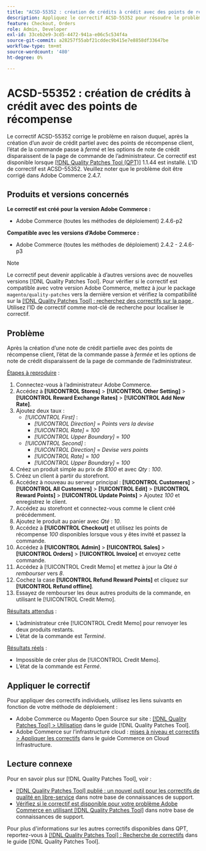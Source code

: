 ```yaml
---
title: "ACSD-55352 : création de crédits à crédit avec des points de récompense"
description: Appliquez le correctif ACSD-55352 pour résoudre le problème Adobe Commerce en raison duquel, après la création d’un avoir partiel avec des points de récompense client, l’état de la commande passe à *fermé* et les options de note de crédit disparaissent de la page de commande de l’administrateur.
feature: Checkout, Orders
role: Admin, Developer
exl-id: 33ceb2e9-3cd5-4472-941a-e06c5c534f4a
source-git-commit: a28257f55abf21cddec9b415e7e8858df33647be
workflow-type: tm+mt
source-wordcount: '480'
ht-degree: 0%

---
```


# ACSD-55352 : création de crédits à crédit avec des points de récompense

Le correctif ACSD-55352 corrige le problème en raison duquel, après la création d’un avoir de crédit partiel avec des points de récompense client, l’état de la commande passe à *fermé* et les options de note de crédit disparaissent de la page de commande de l’administrateur. Ce correctif est disponible lorsque [[!DNL Quality Patches Tool (QPT)]](/help/announcements/adobe-commerce-announcements/magento-quality-patches-released-new-tool-to-self-serve-quality-patches.md) 1.1.44 est installé. L’ID de correctif est ACSD-55352. Veuillez noter que le problème doit être corrigé dans Adobe Commerce 2.4.7.

## Produits et versions concernés

**Le correctif est créé pour la version Adobe Commerce :**

* Adobe Commerce (toutes les méthodes de déploiement) 2.4.6-p2

**Compatible avec les versions d’Adobe Commerce :**

* Adobe Commerce (toutes les méthodes de déploiement) 2.4.2 - 2.4.6-p3

>[!NOTE]
>
>Le correctif peut devenir applicable à d’autres versions avec de nouvelles versions [!DNL Quality Patches Tool]. Pour vérifier si le correctif est compatible avec votre version Adobe Commerce, mettez à jour le package `magento/quality-patches` vers la dernière version et vérifiez la compatibilité sur la [[!DNL Quality Patches Tool] : recherchez des correctifs sur la page ](https://experienceleague.adobe.com/tools/commerce-quality-patches/index.html?lang=fr). Utilisez l’ID de correctif comme mot-clé de recherche pour localiser le correctif.

## Problème

Après la création d’une note de crédit partielle avec des points de récompense client, l’état de la commande passe à *fermée* et les options de note de crédit disparaissent de la page de commande de l’administrateur.

<u>Étapes à reproduire</u> :

1. Connectez-vous à l’administrateur Adobe Commerce.
2. Accédez à **[!UICONTROL Stores]** > **[!UICONTROL Other Setting]** > **[!UICONTROL Reward Exchange Rates]** > **[!UICONTROL Add New Rate]**.
3. Ajoutez deux taux :
   * *[!UICONTROL First]* :
      * *[!UICONTROL Direction]* = *Points vers la devise*
      * *[!UICONTROL Rate]* = *100*
      * *[!UICONTROL Upper Boundary]* = *100*
   * *[!UICONTROL Second]* :
      * *[!UICONTROL Direction]* = *Devise vers points*
      * *[!UICONTROL Rate]* = *100*
      * *[!UICONTROL Upper Boundary]* = *100*
4. Créez un produit simple au prix de *$100* et avec *Qty* : *100*.
5. Créez un client à partir du storefront.
6. Accédez à nouveau au serveur principal : **[!UICONTROL Customers]** > **[!UICONTROL All Customers]** > **[!UICONTROL Edit]** > **[!UICONTROL Reward Points]** > **[!UICONTROL Update Points]** > Ajoutez *100* et enregistrez le client.
7. Accédez au storefront et connectez-vous comme le client créé précédemment.
8. Ajoutez le produit au panier avec *Qté* : *10*.
9. Accédez à **[!UICONTROL Checkout]** et utilisez les points de récompense *100* disponibles lorsque vous y êtes invité et passez la commande.
10. Accédez à **[!UICONTROL Admin]** > **[!UICONTROL Sales]** > **[!UICONTROL Orders]** > **[!UICONTROL Invoice]** et envoyez cette commande.
11. Accédez à [!UICONTROL Credit Memo] et mettez à jour la *Qté à rembourser* vers *8*.
12. Cochez la case **[!UICONTROL Refund Reward Points]** et cliquez sur **[!UICONTROL Refund offline]**.
13. Essayez de rembourser les deux autres produits de la commande, en utilisant le [!UICONTROL Credit Memo].

<u>Résultats attendus</u> :

* L’administrateur crée [!UICONTROL Credit Memo] pour renvoyer les deux produits restants.
* L’état de la commande est *Terminé*.

<u>Résultats réels</u> :

* Impossible de créer plus de [!UICONTROL Credit Memo].
* L’état de la commande est *Fermé*.

## Appliquer le correctif

Pour appliquer des correctifs individuels, utilisez les liens suivants en fonction de votre méthode de déploiement :

* Adobe Commerce ou Magento Open Source sur site : [[!DNL Quality Patches Tool] > Utilisation](https://experienceleague.adobe.com/docs/commerce-operations/tools/quality-patches-tool/usage.html?lang=fr) dans le guide [!DNL Quality Patches Tool].
* Adobe Commerce sur l’infrastructure cloud : [mises à niveau et correctifs > Appliquer les correctifs](https://experienceleague.adobe.com/docs/commerce-cloud-service/user-guide/develop/upgrade/apply-patches.html?lang=fr) dans le guide Commerce on Cloud Infrastructure.

## Lecture connexe

Pour en savoir plus sur [!DNL Quality Patches Tool], voir :

* [[!DNL Quality Patches Tool] publié : un nouvel outil pour les correctifs de qualité en libre-service](/help/announcements/adobe-commerce-announcements/magento-quality-patches-released-new-tool-to-self-serve-quality-patches.md) dans notre base de connaissances de support.
* [Vérifiez si le correctif est disponible pour votre problème Adobe Commerce en utilisant  [!DNL Quality Patches Tool]](/help/support-tools/patches-available-in-qpt-tool/check-patch-for-magento-issue-with-magento-quality-patches.md) dans notre base de connaissances de support.

Pour plus d&#39;informations sur les autres correctifs disponibles dans QPT, reportez-vous à [[!DNL Quality Patches Tool] : Recherche de correctifs](https://experienceleague.adobe.com/tools/commerce-quality-patches/index.html?lang=fr) dans le guide [!DNL Quality Patches Tool].
